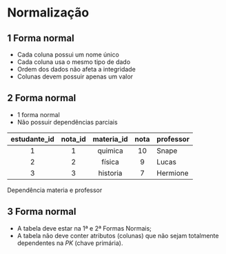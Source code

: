 # Normalização 

## 1  Forma normal

 * Cada coluna possui um nome único
 * Cada coluna usa o mesmo tipo de dado
 * Ordem dos dados não afeta a integridade
 * Colunas devem possuir apenas um valor

## 2 Forma normal

* 1 forma normal
*  Não possuir dependências parciais

estudante_id|nota_id | materia_id| nota | professor|
:---------: | :-------:| :--------:  |:------:|------    |
1           |     1    | quimica    | 10    | Snape   |
2           | 2        |  física    | 9     | Lucas |
3           |3         | historia| 7 | Hermione|

Dependência materia e professor

## 3 Forma normal

* A tabela deve estar na 1ª e 2ª Formas Normais;
*    A tabela não deve conter atributos (colunas) que não sejam totalmente dependentes na  _PK_ (chave primária).

